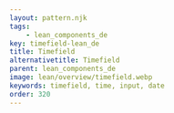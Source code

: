 ```yaml
---
layout: pattern.njk
tags: 
    - lean_components_de
key: timefield-lean_de
title: Timefield
alternativetitle: Timefield
parent: lean_components_de
image: lean/overview/timefield.webp
keywords: timefield, time, input, date
order: 320
---
```

